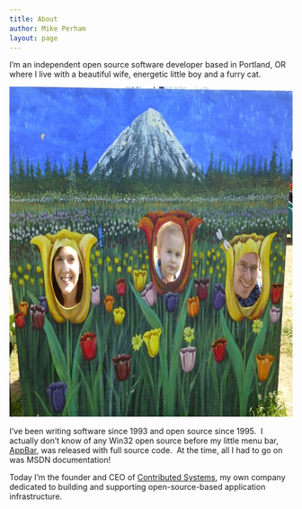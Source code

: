 ```yaml
---
title: About
author: Mike Perham
layout: page
---
```

I&#8217;m an independent open source software developer based in Portland, OR where I live with a beautiful wife, energetic little boy and a furry cat.

<img src="/wp-content/uploads/2007/09/family.jpg" alt="family" width="827" height="586" class="aligncenter size-full wp-image-1332" />

I&#8217;ve been writing software since 1993 and open source since 1995.  I actually don&#8217;t know of any Win32 open source before my little menu bar, [AppBar][1], was released with full source code.  At the time, all I had to go on was MSDN documentation!

Today I&#8217;m the founder and CEO of [Contributed Systems][2], my own company dedicated to building and supporting
open-source-based application infrastructure.

 [1]: http://www.perham.net/mike/cornell/appbar/
 [2]: http://www.contribsys.com
